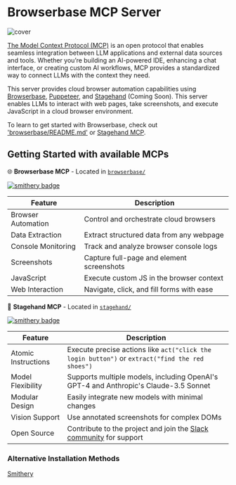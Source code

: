 # Browserbase MCP Server

![cover](assets/cover-mcp.png)

[The Model Context Protocol (MCP)](https://modelcontextprotocol.io/introduction) is an open protocol that enables seamless integration between LLM applications and external data sources and tools. Whether you’re building an AI-powered IDE, enhancing a chat interface, or creating custom AI workflows, MCP provides a standardized way to connect LLMs with the context they need.

This server provides cloud browser automation capabilities using [Browserbase](https://www.browserbase.com/), [Puppeteer](https://pptr.dev/), and [Stagehand](https://github.com/browserbase/stagehand) (Coming Soon). This server enables LLMs to interact with web pages, take screenshots, and execute JavaScript in a cloud browser environment.

To learn to get started with Browserbase, check out ['browserbase/README.md'](./browserbase/README.md) or [Stagehand MCP](./stagehand/README.md).

## Getting Started with available MCPs

🌐 **Browserbase MCP** - Located in [`browserbase/`](./browserbase/)

[![smithery badge](https://smithery.ai/badge/@browserbasehq/mcp-browserbase)](https://smithery.ai/server/@browserbasehq/mcp-browserbase)

| Feature | Description |
|---------|-------------|
| Browser Automation | Control and orchestrate cloud browsers |
| Data Extraction | Extract structured data from any webpage |
| Console Monitoring | Track and analyze browser console logs |
| Screenshots | Capture full-page and element screenshots |
| JavaScript | Execute custom JS in the browser context |
| Web Interaction | Navigate, click, and fill forms with ease |

🤘 **Stagehand MCP** - Located in [`stagehand/`](./stagehand/) 

[![smithery badge](https://smithery.ai/badge/@browserbasehq/mcp-stagehand)](https://smithery.ai/server/@browserbasehq/mcp-stagehand)

| Feature | Description |
|---------|-------------|
| Atomic Instructions | Execute precise actions like `act("click the login button")` or `extract("find the red shoes")` |
| Model Flexibility | Supports multiple models, including OpenAI's GPT-4 and Anthropic's Claude-3.5 Sonnet |
| Modular Design | Easily integrate new models with minimal changes |
| Vision Support | Use annotated screenshots for complex DOMs |
| Open Source | Contribute to the project and join the [Slack community](https://join.slack.com/t/stagehand-dev/shared_invite/zt-2uvuobu50-~wVSx2Si75CPa3332hwVEw) for support |

### Alternative Installation Methods

[Smithery](https://smithery.ai/protocol/@browserbasehq)

